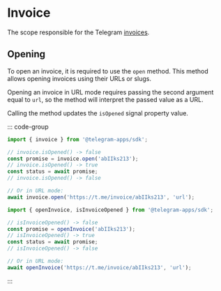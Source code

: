 # Invoice

The scope responsible for the
Telegram [invoices](https://core.telegram.org/bots/payments#introducing-payments-2-0).

## Opening

To open an invoice, it is required to use the `open` method. This method allows opening invoices
using their URLs or slugs.

Opening an invoice in URL mode requires passing the second argument equal to `url`, so the method
will interpret the passed value as a URL.

Calling the method updates the `isOpened` signal property value.

::: code-group

```ts [Using object]
import { invoice } from '@telegram-apps/sdk';

// invoice.isOpened() -> false
const promise = invoice.open('abIIks213');
// invoice.isOpened() -> true
const status = await promise;
// invoice.isOpened() -> false

// Or in URL mode:
await invoice.open('https://t.me/invoice/abIIks213', 'url');
```

```ts [Using function]
import { openInvoice, isInvoiceOpened } from '@telegram-apps/sdk';

// isInvoiceOpened() -> false
const promise = openInvoice('abIIks213');
// isInvoiceOpened() -> true
const status = await promise;
// isInvoiceOpened() -> false

// Or in URL mode:
await openInvoice('https://t.me/invoice/abIIks213', 'url');
```

:::
